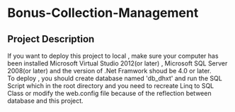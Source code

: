 # Bonus-Collection-Management
## Project Description
If you want to deploy this project to local , make sure your computer has been installed Microsoft Virtual Studio 2012(or later) , Microsoft SQL Server 2008(or later) and the version of .Net Framwork shoud be 4.0 or later.  
To deploy , you should create database named 'db_dhxt' and run the SQL Script which in the root directory and you need to recreate Linq to SQL Class or modify the web.config file because of the reflection between database and this project.
